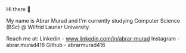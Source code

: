Hi there 🚀

My name is Abrar Murad and I'm currently studying Computer Science (BSc) @ Wilfrid Laurier University.

Reach me at:
Linkedin - www.linkedin.com/in/abrar-murad
Instagram - abrar.murad416
Github - abrarmurad416



<!--
**abrarmurad416/abrarmurad416** is a ✨ _special_ ✨ repository because its `README.md` (this file) appears on your GitHub profile.

Here are some ideas to get you started:

- 🔭 I’m currently working on ...
- 🌱 I’m currently learning ...
- 👯 I’m looking to collaborate on ...
- 🤔 I’m looking for help with ...
- 💬 Ask me about ...
- 📫 How to reach me: ...
- 😄 Pronouns: ...
- ⚡ Fun fact: ...
-->
